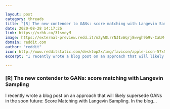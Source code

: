 ```yaml
---

layout: post
category: threads
title: "[R] The new contender to GANs: score matching with Langevin Sampling"
date: 2020-08-28 14:17:26
link: https://vrhk.co/3lsveyM
image: https://external-preview.redd.it/nZyAOLrrNJIvWqrj8wvgh9b9v-CaLM-5qp2dkKlX6IE.jpg?width=662&height=346.596858639&auto=webp&crop=662:346.596858639,smart&s=53d84e3803d85fa655c7204d4f5b93d666b74ed3
domain: reddit.com
author: "reddit"
icon: http://www.redditstatic.com/desktop2x/img/favicon/apple-icon-57x57.png
excerpt: "I recently wrote a blog post on an approach that will likely supersede GANs in the soon future: Score Matching with Langevin Sampling. In the blog..."

---
```


### [R] The new contender to GANs: score matching with Langevin Sampling

I recently wrote a blog post on an approach that will likely supersede GANs in the soon future: Score Matching with Langevin Sampling. In the blog...